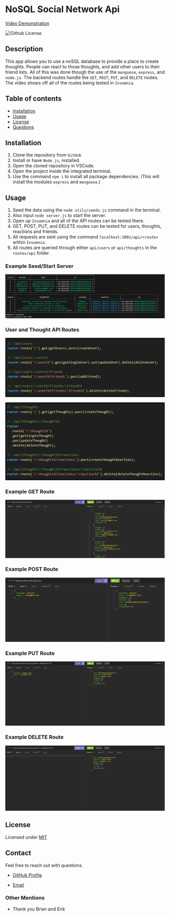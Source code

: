 # NoSQL Social Network Api

[Video Demonstration](https://drive.google.com/file/d/1AwUZFLC6P6qMTxxx2EXnbsaT2kUIJ5VH/view)

![Github License](https://img.shields.io/badge/License-MIT-green.svg)

## Description

This app allows you to use a noSQL database to provide a place to create thoughts. People can react to those thoughts, and add other users to their friend lists. All of this was done though the use of the `mongoose`, `express`, and `node.js`. The backend routes handle the `GET`, `POST`, `PUT`, and `DELETE` routes. The video shows off all of the routes being tested in `Insomnia`.

## Table of contents

- [Installation](#installation)
- [Usage](#usage)
- [License](#license)
- [Questions](#questions)

## Installation

1. Clone the repository from `GitHub`
2. Install or have `Node.js`, installed.
3. Open the cloned repository in VSCode.
4. Open the project inside the integrated terminal.
5. Use the command `npm i` to install all package dependencies.
   (This will install the modules `express` and `mongoose`.)

## Usage

1. Seed the data using the `node utils/seeds.js` command in the terminal.
2. Also input `node server.js` to start the server.
3. Open up `Insomnia` and all of the API routes can be tested there.
4. GET, POST, PUT, and DELETE routes can be tested for users, thoughts, reactions and friends.
5. All requests are sent using the command `localhost:3001/api/<route>` within `Insomnia`.
6. All routes are queried through either `api/users` or `api/thoughts` in the `routes/api` folder.

### Example Seed/Start Server

![seed_data](./assets/seed.PNG)

### User and Thought API Routes

![user_api_routes](./assets/routes.PNG)

![thoughts_api_routes](./assets/routes2.PNG)

### Example GET Route

![get_route](/assets/getRoute.PNG)

### Example POST Route

![post_route](./assets/postRoute.PNG)

### Example PUT Route

![put_route](./assets/putRoute.PNG)

### Example DELETE Route

![delete_route](./assets/deleteRoute.PNG)

## License

Licensed under [MIT](https://opensource.org/license/mit/)

## Contact

Feel free to reach out with questions.

- [GitHub Profile](https://github.com/ethancs13)

- [Email](mailto:ethansroka@gmail.com)

### Other Mentions

- Thank you Brian and Erik